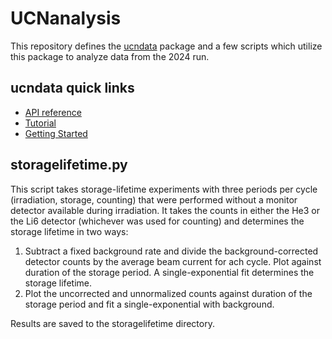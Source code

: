 # UCNanalysis

This repository defines the [ucndata] package and a few scripts which utilize this package to analyze data from the 2024 run.

## ucndata quick links

* [API reference](ucndata/docs/README.md)
* [Tutorial](ucndata/tutorials/index.md)
* [Getting Started](ucndata/tutorials/gettingstarted.md)

## storagelifetime.py

This script takes storage-lifetime experiments with three periods per cycle (irradiation, storage, counting) that were performed without a monitor detector available during irradiation.
It takes the counts in either the He3 or the Li6 detector (whichever was used for counting) and determines the storage lifetime in two ways:
1. Subtract a fixed background rate and divide the background-corrected detector counts by the average beam current for ach cycle. Plot against duration of the storage period. A single-exponential fit determines the storage lifetime.
2. Plot the uncorrected and unnormalized counts against duration of the storage period and fit a single-exponential with background.

Results are saved to the storagelifetime directory.

[ucndata]: ucndata/README.md